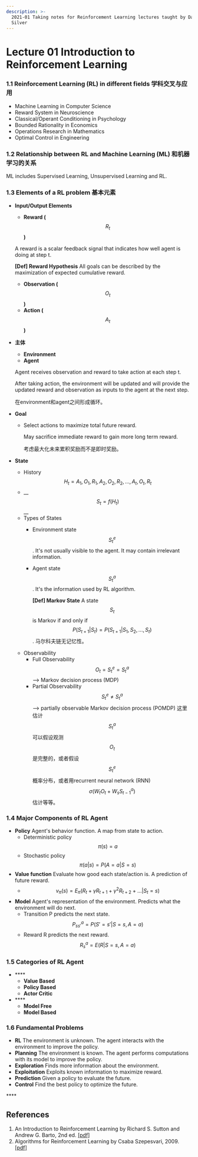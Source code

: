 ```yaml
---
description: >-
  2021-01 Taking notes for Reinforcement Learning lectures taught by David
  Silver
---
```


# Lecture 01 Introduction to Reinforcement Learning

### 1.1 Reinforcement Learning \(RL\) in different fields 学科交叉与应用

* Machine Learning in Computer Science
* Reward System in Neuroscience
* Classical/Operant Conditioning in Psychology
* Bounded Rationality in Economics
* Operations Research in Mathematics
* Optimal Control in Engineering

### 1.2 Relationship between RL and Machine Learning \(ML\) 和机器学习的关系

ML includes Supervised Learning, Unsupervised Learning and RL.

### 1.3 Elements of a RL problem 基本元素

* **Input/Output Elements**

  * **Reward \(** $$R_t$$ **\)**

  A reward is a scalar feedback signal that indicates how well agent is doing at step t. 

  **\[Def\] Reward Hypothesis** All goals can be described by the maximization of expected cumulative reward.

  * **Observation \(** $$O_t$$ **\)**
  * **Action \(** $$A_t$$ **\)**

* **主体**

  * **Environment**
  * **Agent**

  Agent receives observation and reward to take action at each step t.

  After taking action, the environment will be updated and will provide the updated reward and observation as inputs to the agent at the next step.

  在environment和agent之间形成循环。

* **Goal**
  * Select actions to maximize total future reward.

    May sacrifice immediate reward to gain more long term reward. 

    考虑最大化未来累积奖励而不是即时奖励。
* **State**
  * History $$H_t = A_1, O_1, R_1, A_2, O_2, R_2, ..., A_t, O_t, R_t$$ 
  * \_\_$$S_t = f(H_t)$$ __
  * Types of States
    * Environment state $$S^e_t$$ . It's not usually visible to the agent. It may contain irrelevant information. 
    * Agent state $$S^a_t$$ . It's the information used by RL algorithm.

      **\[Def\] Markov State** A state $$S_t$$ is Markov if and only if $$P(S_{t+1}|S_t) = P(S_{t+1}|S_1,S_2,...,S_t)$$. 马尔科夫链无记忆性。
  * Observability
    * Full Observability $$O_t = S^e_t = S^a_t$$ --&gt; Markov decision process \(MDP\)
    * Partial Observability $$S^e_t \ne S^a_t$$ --&gt; partially observable Markov decision process \(POMDP\) 这里估计 $$S^a_t$$ 可以假设观测 $$O_t$$ 是完整的，或者假设 $$S^e_t$$ 概率分布，或者用recurrent neural network \(RNN\)  $$\sigma (W_tO_t+W_sS^a_{t-1})$$ 估计等等。

### 1.4 Major Components of RL Agent

* **Policy** Agent's behavior function. A map from state to action. 
  * Deterministic policy $$\pi (s) = a$$ 
  * Stochastic policy $$\pi (a|s) = P(A=a|S=s)$$ 
* **Value function** Evaluate how good each state/action is. A prediction of future reward.
  * $$v_\pi(s) = E_\pi (R_t + \gamma R_{t+1} + \gamma^2 R_{t+2} +...|S_t = s)$$ 
* **Model** Agent's representation of the environment. Predicts what the environment will do next.
  * Transition P predicts the next state. $$P^a_{ss'} = P(S'=s'|S=s, A=a)$$ 
  * Reward R predicts the next reward. $$R^a_s = E(R|S=s, A=a)$$ 

### 1.5 Categories of RL Agent

* \*\*\*\*
  * **Value Based**
  * **Policy Based**
  * **Actor Critic**
* \*\*\*\*
  * **Model Free**
  * **Model Based**

### 1.6 Fundamental Problems

* **RL** The environment is unknown. The agent interacts with the environment to improve the policy.
* **Planning** The environment is known. The agent performs computations with its model to improve the policy.
* **Exploration** Finds more information about the environment.
* **Exploitation** Exploits known information to maximize reward.
* **Prediction** Given a policy to evaluate the future.
* **Control** Find the best policy to optimize the future.













\*\*\*\*

















## References

1. An Introduction to Reinforcement Learning by Richard S. Sutton and Andrew G. Barto, 2nd ed.  [\[pdf\]](http://www.andrew.cmu.edu/course/10-703/textbook/BartoSutton.pdf)
2. Algorithms for Reinforcement Learning by Csaba Szepesvari, 2009.  [\[pdf\]](https://sites.ualberta.ca/~szepesva/papers/RLAlgsInMDPs.pdf)

